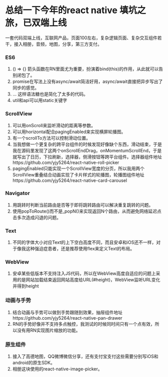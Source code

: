 # 总结一下今年的react native 填坑之旅，已双端上线

一套代码双端上线，互联网产品，页面100左右，复杂逻辑页面、复杂交互组件若干，接入相册，音频，地图，分享，第三方支付。

### ES6
1. () => {} 箭头函数在RN里面尤为重要，扮演着bind(this)的作用，从此就可以告别闭包了。
2. promise在写法上没有async/await简洁好用，async/await直接把异步写出了同步的感觉。
3. … 这样语法糖也是简化了太多的代码。
4. util和api可以用static关键字

### ScrollView
1. 可以用onScroll来监听滑动的距离等参数。
2. 可以用horizontal配合pagingEnabled来实现横屏轮播图。
3. 有一个scrollTo方法可以控制滑动位置。
4. 当我想做一个更复杂的跨平台组件的时候发现好像缺个东西，滑动结束，于是我在源码里发现了这两个onScrollEndDrag，onMomentumScrollEnd，于是就写出了日历，下拉刷新，选择器，侧滑按钮等跨平台组件。选择器组件地址https://github.com/yjy5264/react-native-roll-picker
5. pagingEnabled只能实现一个ScrollView宽度的分页，所以我用两个ScrollView重叠结合动画实现了卡片样式的轮播图，轮播图组件地址https://github.com/yjy5264/react-native-card-carousel

### Navigator
1. 用跳转时判断当前路由是否等于即将跳转路由可以解决重复跳转的问题。
2. 使用popToRoute()而不是_popN()来实现返回N个路由，从而避免网络延迟点击多次造成闪退的问题。

### Text
1. 不同的字体大小对应Text的上下空白高度不同，而且安卓和iOS还不一样，对于像我这种强迫症患者，还是推荐使用flex来定义Text的布局。

### WebView
1. 安卓某些低版本不支持注入JS代码，所以在WebView高度自适应的问题上采用的是网站加载结束返回网站高度给URL(#height)，WebView监听URL变化并得到height

### 动画与手势
1. 结合动画与手势可以做到手势跟随到效果，抽屉组件地址https://github.com/yjy5264/react-native-pan-drawer
2. RN的手势好像并不支持多点触控，我测试的时候同时间只有一个点有效，所以没有用RN实现图片缩放的功能。

### 原生组件
1. 接入了高德地图，QQ微博微信分享，还有支付宝支付这些需要分别写iOS和android的原生SDK。
2. 相册这块使用的react-native-image-picker。